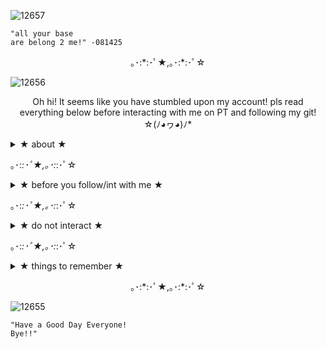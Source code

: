 ![12657](https://github.com/user-attachments/assets/df434e8f-1583-4769-a19e-e2865b5c2005)

```
"all your base
are belong 2 me!" -081425
```

<p align="center"> ｡･:*:･ﾟ★,｡･:*:･ﾟ☆
  
![12656](https://github.com/user-attachments/assets/278f3d69-b4ab-488a-a387-c4caf91be843)


<p align="center">Oh hi! It seems like you have stumbled upon my account! pls read everything below before interacting with me on PT and following my git! ☆(ﾉ◕ヮ◕)ﾉ*
  
<details>

<summary> ★ about ★ </summary>

![12602](https://github.com/user-attachments/assets/4f16b8cf-dc67-412a-958f-16e7024a1994)


☆ i usually go by the name, mari but you can also call me n7 if you want! you will usually see me on the forsaken area in my 007n7 skins with my best friends: [cass](https://github.com/CASTRONXVA) , [zep](https://github.com/Zepphyrite) , and [shads](https://github.com/thefakecultist) ✨

☆ my pronouns are she/her but i don't mind being being called as they/them too (cause i usually use alot of male characters as my ponies in PT.) 

☆ i am an artist/writer who's over 18 as well and i usually draw original characters most entirely. also i'm a straight ally, i fully support lgbtq!!

☆ i heavily kin 007n7 from forsaken. i'm also a yumejoshi (non-sharing mostly) and i also love canon x oc.

☆ some of the fandoms i'm also in other than forsaken are marvel, twisted wonderland, block tales, attack on titan, epic the musical , stranger things , genshin and bbc sherlock.

☆ my username in roblox is [ShadowQueen2994](https://www.roblox.com/users/254544580/profile) feel free to add me if you want!

</details>

｡･:*:･ﾟ★,｡･:*:･ﾟ☆

<details>
  
<summary> ★ before you follow/int with me ★ </summary>

![12603](https://github.com/user-attachments/assets/e5d0be08-bdca-47dc-9973-1eb67e2218e3)

☆ i'm a semi-verbal/non-verbal so i'll barely talk unless you're one of my close friends cause i'm very introverted. although, feel free to whisper to me if you love one of my ponies! i will gladly appreciate it ^^

☆ i don't mind if you guys do some c+h with me and please do c+h ships with me as well (especially 77noli and pizzaburger if i'm on my 007n7 skins.) non-007n7 ships are also allowed to c+h with me if i have a pony that you ship with a pony you have.

☆ i'm a very sensitive person so pls make sure to interact with extreme caution to me and i feel very uncomfortable if you're asking me some personal things especially if i don't know you that much pls do not do that!

</details>

｡･:*:･ﾟ★,｡･:*:･ﾟ☆

<details>
  
<summary> ★ do not interact ★ </summary>

![12604](https://github.com/user-attachments/assets/44647ccb-a902-40c7-8c17-8b7bc92baead)

☆ if you fit the basic dni criteria.

☆ if you are going to harass me or my friends for no damn reason.

☆ if you ship something that's problematic (especially c00lkidd and 007n7 from forsaken).

☆ if you hate oc x canon or even hate ocs in general, let people do what they want and love which makes them happy.

☆ if you disrespect my ships or you're just basically a weirdo.

</details>

｡･:*:･ﾟ★,｡･:*:･ﾟ☆

<details>
  
<summary> ★ things to remember ★ </summary>

![12605](https://github.com/user-attachments/assets/2436830e-6df8-4de4-8cbf-3ddf1837c079)


☆ please do not ever copy or steal my skins and style on PT! i made all the skins myself unless i say that it's a tut skin and pls do not take inspo without my permission but, if you are a close friend of mine, i wouldn't mind letting you take inspo of my skins/style unless you ask for some permission.

☆ if i have iwec/dniup on my name that means i'm in a bad mood or my anxiety is rising especially if there are bad things that happened irl. i'm usually afk at times.

</details>

<p align="center"> ｡･:*:･ﾟ★,｡･:*:･ﾟ☆
  
![12655](https://github.com/user-attachments/assets/48827c86-c218-46d6-acfe-8c30ba7a9785)

```
"Have a Good Day Everyone!
Bye!!"
```

